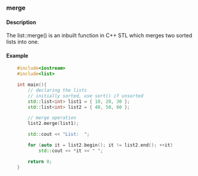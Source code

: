 ### merge

#### Description

The list::merge() is an inbuilt function in C++ STL which merges two sorted lists into one.

#### Example

```cpp
    #include<iostream>
    #include<list>

    int main(){
        // declaring the lists
        // initially sorted, use sort() if unsorted
        std::list<int> list1 = { 10, 20, 30 };
        std::list<int> list2 = { 40, 50, 60 };

        // merge operation
        list2.merge(list1);

        std::cout << "List:  ";

        for (auto it = list2.begin(); it != list2.end(); ++it)
            std::cout << *it << " ";

        return 0;
    }
```
